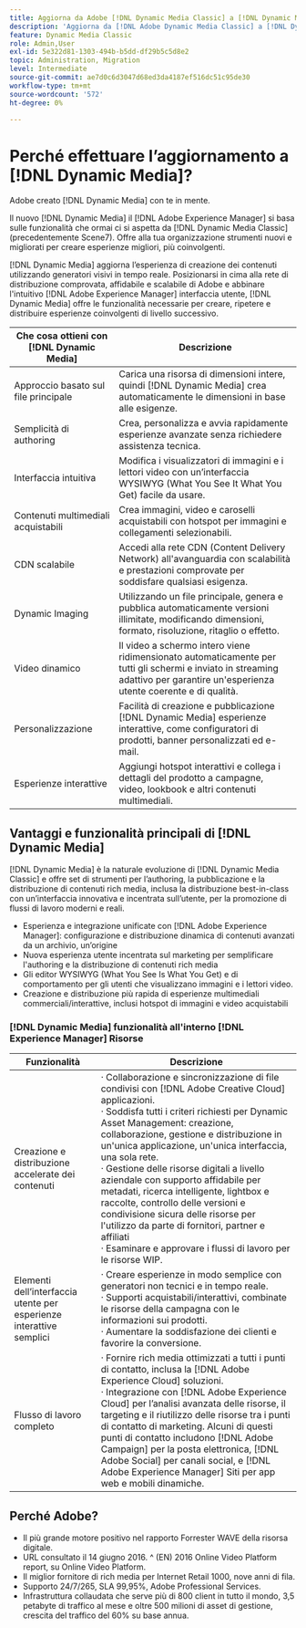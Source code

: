 ```yaml
---
title: Aggiorna da Adobe [!DNL Dynamic Media Classic] a [!DNL Dynamic Media] il [!DNL Experience Manager] Risorse
description: 'Aggiorna da [!DNL Adobe Dynamic Media Classic] a [!DNL Dynamic Media] il [!DNL Adobe Experience Manager]. Scopri i vantaggi e le funzionalità principali di [!DNL Dynamic Media]. Consulta l’elenco delle funzioni: confronto, domande frequenti sull’aggiornamento e elenco di controllo della disponibilità.'
feature: Dynamic Media Classic
role: Admin,User
exl-id: 5e322d81-1303-494b-b5dd-df29b5c5d8e2
topic: Administration, Migration
level: Intermediate
source-git-commit: ae7d0c6d3047d68ed3da4187ef516dc51c95de30
workflow-type: tm+mt
source-wordcount: '572'
ht-degree: 0%

---
```


# Perché effettuare l’aggiornamento a [!DNL Dynamic Media]?

Adobe creato [!DNL Dynamic Media] con te in mente.

Il nuovo [!DNL Dynamic Media] il [!DNL Adobe Experience Manager] si basa sulle funzionalità che ormai ci si aspetta da [!DNL Dynamic Media Classic] (precedentemente Scene7). Offre alla tua organizzazione strumenti nuovi e migliorati per creare esperienze migliori, più coinvolgenti.

[!DNL Dynamic Media] aggiorna l’esperienza di creazione dei contenuti utilizzando generatori visivi in tempo reale. Posizionarsi in cima alla rete di distribuzione comprovata, affidabile e scalabile di Adobe e abbinare l&#39;intuitivo [!DNL Adobe Experience Manager] interfaccia utente, [!DNL Dynamic Media] offre le funzionalità necessarie per creare, ripetere e distribuire esperienze coinvolgenti di livello successivo.

| Che cosa ottieni con [!DNL Dynamic Media] | Descrizione |
| --- | --- |
| Approccio basato sul file principale | Carica una risorsa di dimensioni intere, quindi [!DNL Dynamic Media] crea automaticamente le dimensioni in base alle esigenze. |
| Semplicità di authoring | Crea, personalizza e avvia rapidamente esperienze avanzate senza richiedere assistenza tecnica. |
| Interfaccia intuitiva | Modifica i visualizzatori di immagini e i lettori video con un’interfaccia WYSIWYG (What You See It What You Get) facile da usare. |
| Contenuti multimediali acquistabili | Crea immagini, video e caroselli acquistabili con hotspot per immagini e collegamenti selezionabili. |
| CDN scalabile | Accedi alla rete CDN (Content Delivery Network) all&#39;avanguardia con scalabilità e prestazioni comprovate per soddisfare qualsiasi esigenza. |
| Dynamic Imaging | Utilizzando un file principale, genera e pubblica automaticamente versioni illimitate, modificando dimensioni, formato, risoluzione, ritaglio o effetto. |
| Video dinamico | Il video a schermo intero viene ridimensionato automaticamente per tutti gli schermi e inviato in streaming adattivo per garantire un&#39;esperienza utente coerente e di qualità. |
| Personalizzazione | Facilità di creazione e pubblicazione [!DNL Dynamic Media] esperienze interattive, come configuratori di prodotti, banner personalizzati ed e-mail. |
| Esperienze interattive | Aggiungi hotspot interattivi e collega i dettagli del prodotto a campagne, video, lookbook e altri contenuti multimediali. |

## Vantaggi e funzionalità principali di [!DNL Dynamic Media]

[!DNL Dynamic Media] è la naturale evoluzione di [!DNL Dynamic Media Classic] e offre set di strumenti per l’authoring, la pubblicazione e la distribuzione di contenuti rich media, inclusa la distribuzione best-in-class con un’interfaccia innovativa e incentrata sull’utente, per la promozione di flussi di lavoro moderni e reali.

* Esperienza e integrazione unificate con [!DNL Adobe Experience Manager]: configurazione e distribuzione dinamica di contenuti avanzati da un archivio, un’origine
* Nuova esperienza utente incentrata sul marketing per semplificare l&#39;authoring e la distribuzione di contenuti rich media
* Gli editor WYSIWYG (What You See Is What You Get) e di comportamento per gli utenti che visualizzano immagini e i lettori video.
* Creazione e distribuzione più rapida di esperienze multimediali commerciali/interattive, inclusi hotspot di immagini e video acquistabili

### [!DNL Dynamic Media] funzionalità all&#39;interno [!DNL Experience Manager] Risorse

| Funzionalità | Descrizione |
| --- | --- |
| Creazione e distribuzione accelerate dei contenuti | · Collaborazione e sincronizzazione di file condivisi con [!DNL Adobe Creative Cloud] applicazioni.<br>· Soddisfa tutti i criteri richiesti per Dynamic Asset Management: creazione, collaborazione, gestione e distribuzione in un&#39;unica applicazione, un&#39;unica interfaccia, una sola rete.<br>· Gestione delle risorse digitali a livello aziendale con supporto affidabile per metadati, ricerca intelligente, lightbox e raccolte, controllo delle versioni e condivisione sicura delle risorse per l&#39;utilizzo da parte di fornitori, partner e affiliati<br>· Esaminare e approvare i flussi di lavoro per le risorse WIP. |
| Elementi dell’interfaccia utente per esperienze interattive semplici | · Creare esperienze in modo semplice con generatori non tecnici e in tempo reale.<br>· Supporti acquistabili/interattivi, combinate le risorse della campagna con le informazioni sui prodotti.<br>· Aumentare la soddisfazione dei clienti e favorire la conversione. |
| Flusso di lavoro completo | · Fornire rich media ottimizzati a tutti i punti di contatto, inclusa la [!DNL Adobe Experience Cloud] soluzioni.<br>· Integrazione con [!DNL Adobe Experience Cloud] per l’analisi avanzata delle risorse, il targeting e il riutilizzo delle risorse tra i punti di contatto di marketing. Alcuni di questi punti di contatto includono [!DNL Adobe Campaign] per la posta elettronica, [!DNL Adobe Social] per canali social, e [!DNL Adobe Experience Manager] Siti per app web e mobili dinamiche. |

## Perché Adobe?

* Il più grande motore positivo nel rapporto Forrester WAVE della risorsa digitale.
* URL consultato il 14 giugno 2016. ^ (EN) 2016 Online Video Platform report, su Online Video Platform.
* Il miglior fornitore di rich media per Internet Retail 1000, nove anni di fila.
* Supporto 24/7/265, SLA 99,95%, Adobe Professional Services.
* Infrastruttura collaudata che serve più di 800 client in tutto il mondo, 3,5 petabyte di traffico al mese e oltre 500 milioni di asset di gestione, crescita del traffico del 60% su base annua.
